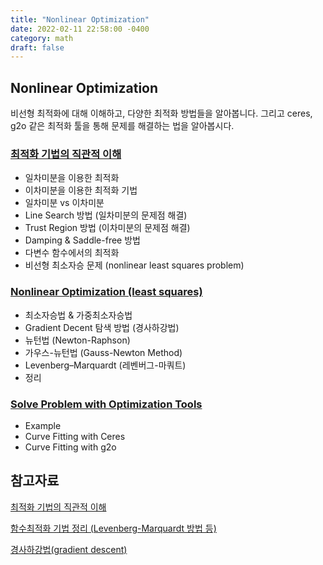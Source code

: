 ```yaml
---
title: "Nonlinear Optimization"
date: 2022-02-11 22:58:00 -0400
category: math
draft: false
---
```


## Nonlinear Optimization

비선형 최적화에 대해 이해하고, 다양한 최적화 방법들을 알아봅니다.
그리고 ceres, g2o 같은 최적화 툴을 통해 문제를 해결하는 법을 알아봅시다.

### **[최적화 기법의 직관적 이해](https://devshin.notion.site/d1e6c14f76b64e029da59e03c4eca1a9)**

- 일차미분을 이용한 최적화
- 이차미분을 이용한 최적화 기법
- 일차미분 vs 이차미분
- Line Search 방법 (일차미분의 문제점 해결)
- Trust Region 방법 (이차미분의 문제점 해결)
- Damping & Saddle-free 방법
- 다변수 함수에서의 최적화
- 비선형 최소자승 문제 (nonlinear least squares problem)

### **[Nonlinear Optimization (least squares)](https://devshin.notion.site/Nonlinear-Optimization-least-squares-35bb2a3ebcc74074906dd769af372cb3)**

- 최소자승법 & 가중최소자승법
- Gradient Decent 탐색 방법 (경사하강법)
- 뉴턴법 (Newton-Raphson)
- 가우스-뉴턴법 (Gauss-Newton Method)
- Levenberg–Marquardt (레벤버그-마쿼트)
- 정리

### **[Solve Problem with Optimization Tools](https://devshin.notion.site/Solve-Problem-with-Optimization-Tools-8e378c64bf17434e89343a8dced6ee89)**

- Example
- Curve Fitting with Ceres
- Curve Fitting with g2o

## 참고자료

[최적화 기법의 직관적 이해](https://darkpgmr.tistory.com/149)

[함수최적화 기법 정리 (Levenberg-Marquardt 방법 등)](https://darkpgmr.tistory.com/142)

[경사하강법(gradient descent)](https://angeloyeo.github.io/2020/08/16/gradient_descent.html)

